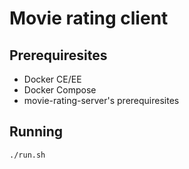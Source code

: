 # Movie rating client

## Prerequiresites

  * Docker CE/EE
  * Docker Compose
  * movie-rating-server's prerequiresites
  
## Running

`./run.sh`
